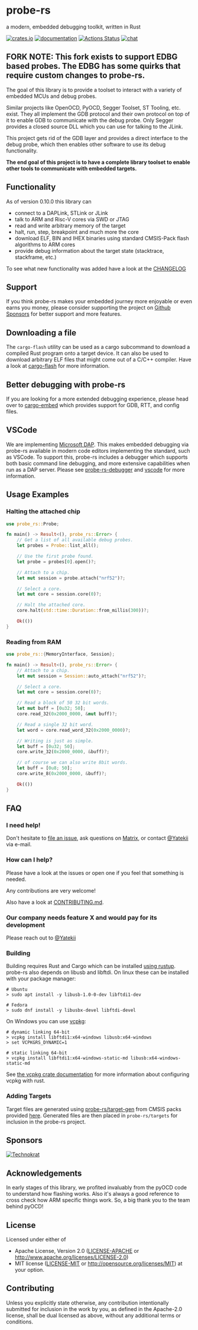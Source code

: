# probe-rs

a modern, embedded debugging toolkit,
written in Rust

[![crates.io](https://meritbadge.herokuapp.com/probe-rs)](https://crates.io/crates/probe-rs) [![documentation](https://docs.rs/probe-rs/badge.svg)](https://docs.rs/probe-rs) [![Actions Status](https://github.com/probe-rs/probe-rs/workflows/CI/badge.svg)](https://github.com/probe-rs/probe-rs/actions) [![chat](https://img.shields.io/badge/chat-probe--rs%3Amatrix.org-brightgreen)](https://matrix.to/#/#probe-rs:matrix.org) 

## FORK NOTE: This fork exists to support EDBG based probes.  The EDBG has some quirks that require custom changes to probe-rs. 

The goal of this library is to provide a toolset to interact with a variety of embedded MCUs and debug probes.

Similar projects like OpenOCD, PyOCD, Segger Toolset, ST Tooling, etc. exist.
They all implement the GDB protocol and their own protocol on top of it to enable GDB to communicate with the debug probe.
Only Segger provides a closed source DLL which you can use for talking to the JLink.

This project gets rid of the GDB layer and provides a direct interface to the debug probe,
which then enables other software to use its debug functionality.

**The end goal of this project is to have a complete library toolset to enable other tools to communicate with embedded targets.**

## Functionality

As of version 0.10.0 this library can

- connect to a DAPLink, STLink or JLink
- talk to ARM and Risc-V cores via SWD or JTAG
- read and write arbitrary memory of the target
- halt, run, step, breakpoint and much more the core
- download ELF, BIN and IHEX binaries using standard CMSIS-Pack flash algorithms to ARM cores
- provide debug information about the target state (stacktrace, stackframe, etc.)

To see what new functionality was added have a look at the [CHANGELOG](CHANGELOG.md)

## Support

If you think probe-rs makes your embedded journey more enjoyable or even earns you money, please consider supporting the project on [Github Sponsors](https://github.com/sponsors/probe-rs/) for better support and more features.

## Downloading a file

The `cargo-flash` utility can be used as a cargo subcommand to download a compiled Rust program onto a target device. It can also be used to download arbitrary ELF files that might come out of a C/C++ compiler. Have a look at [cargo-flash](https://github.com/probe-rs/cargo-flash) for more information.

## Better debugging with probe-rs

If you are looking for a more extended debugging experience, please head over to [cargo-embed](https://github.com/probe-rs/cargo-embed) which provides support for GDB, RTT, and config files.

## VSCode

We are implementing [Microsoft DAP](https://microsoft.github.io/debug-adapter-protocol/). This makes embedded debugging via probe-rs available in modern code editors implementing the standard, such as VSCode. To support this, probe-rs includes a debugger which supports both basic command line debugging, and more extensive capabilities when run as a DAP server. Please see [probe-rs-debugger](https://github.com/probe-rs/probe-rs/tree/dap/debugger) and [vscode](https://github.com/probe-rs/vscode) for more information.

## Usage Examples
### Halting the attached chip

```rust
use probe_rs::Probe;

fn main() -> Result<(), probe_rs::Error> {
    // Get a list of all available debug probes.
    let probes = Probe::list_all();

    // Use the first probe found.
    let probe = probes[0].open()?;

    // Attach to a chip.
    let mut session = probe.attach("nrf52")?;

    // Select a core.
    let mut core = session.core(0)?;

    // Halt the attached core.
    core.halt(std::time::Duration::from_millis(300))?;

    Ok(())
}
```

### Reading from RAM

```rust
use probe_rs::{MemoryInterface, Session};

fn main() -> Result<(), probe_rs::Error> {
    // Attach to a chip.
    let mut session = Session::auto_attach("nrf52")?;

    // Select a core.
    let mut core = session.core(0)?;

    // Read a block of 50 32 bit words.
    let mut buff = [0u32; 50];
    core.read_32(0x2000_0000, &mut buff)?;

    // Read a single 32 bit word.
    let word = core.read_word_32(0x2000_0000)?;

    // Writing is just as simple.
    let buff = [0u32; 50];
    core.write_32(0x2000_0000, &buff)?;

    // of course we can also write 8bit words.
    let buff = [0u8; 50];
    core.write_8(0x2000_0000, &buff)?;

    Ok(())
}
```

## FAQ

### I need help!

Don't hesitate to [file an issue](https://github.com/probe-rs/probe-rs/issues/new), ask questions on [Matrix](https://matrix.to/#/#probe-rs:matrix.org), or contact [@Yatekii](https://github.com/Yatekii) via e-mail.

### How can I help?

Please have a look at the issues or open one if you feel that something is needed.

Any contributions are very welcome!

Also have a look at [CONTRIBUTING.md](CONTRIBUTING.md).

### Our company needs feature X and would pay for its development

Please reach out to [@Yatekii](https://github.com/Yatekii)

### Building

Building requires Rust and Cargo which can be installed [using rustup](https://rustup.rs/). probe-rs also depends on libusb and libftdi. On linux these can be installed with your package manager:

```console
# Ubuntu
> sudo apt install -y libusb-1.0-0-dev libftdi1-dev

# Fedora
> sudo dnf install -y libusbx-devel libftdi-devel
```

On Windows you can use [vcpkg](https://github.com/microsoft/vcpkg#quick-start-windows):

```console
# dynamic linking 64-bit
> vcpkg install libftdi1:x64-windows libusb:x64-windows
> set VCPKGRS_DYNAMIC=1

# static linking 64-bit
> vcpkg install libftdi1:x64-windows-static-md libusb:x64-windows-static-md
```

See [the vcpkg crate documentation](https://docs.rs/vcpkg/) for more information about configuring vcpkg with rust.

### Adding Targets

Target files are generated using [probe-rs/target-gen](https://github.com/probe-rs/target-gen) from CMSIS packs provided [here](https://developer.arm.com/tools-and-software/embedded/cmsis/cmsis-search).
Generated files are then placed in `probe-rs/targets` for inclusion in the probe-rs project.

## Sponsors

[![Technokrat](https://technokrat.ch/static/img/svg_banner-light.svg)](https://technokrat.ch)

## Acknowledgements

In early stages of this library, we profited invaluably from the pyOCD code to understand how flashing works. Also it's always a good reference to cross check how ARM specific things work. So, a big thank you to the team behind pyOCD!

## License

Licensed under either of

 * Apache License, Version 2.0 ([LICENSE-APACHE](LICENSE-APACHE) or
   http://www.apache.org/licenses/LICENSE-2.0)
 * MIT license ([LICENSE-MIT](LICENSE-MIT) or
   http://opensource.org/licenses/MIT) at your option.

## Contributing

Unless you explicitly state otherwise, any contribution intentionally submitted
for inclusion in the work by you, as defined in the Apache-2.0 license, shall
be dual licensed as above, without any additional terms or conditions.
